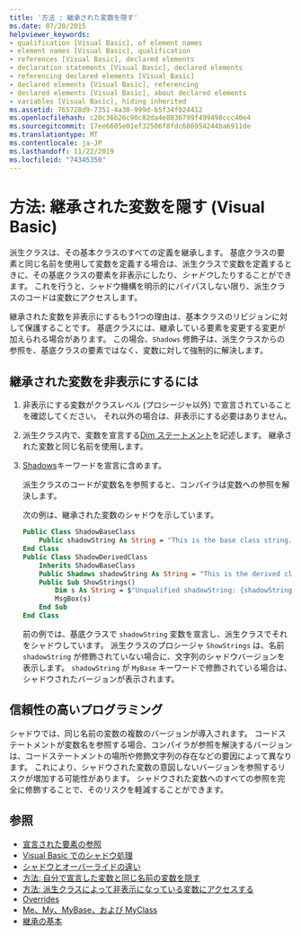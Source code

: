 ```yaml
---
title: '方法 : 継承された変数を隠す'
ms.date: 07/20/2015
helpviewer_keywords:
- qualification [Visual Basic], of element names
- element names [Visual Basic], qualification
- references [Visual Basic], declared elements
- declaration statements [Visual Basic], declared elements
- referencing declared elements [Visual Basic]
- declared elements [Visual Basic], referencing
- declared elements [Visual Basic], about declared elements
- variables [Visual Basic], hiding inherited
ms.assetid: 765728d9-7351-4a30-999d-b5f34f024412
ms.openlocfilehash: c20c36b26c90c82da4e8836799f499498ccc40e4
ms.sourcegitcommit: 17ee6605e01ef32506f8fdc686954244ba6911de
ms.translationtype: MT
ms.contentlocale: ja-JP
ms.lasthandoff: 11/22/2019
ms.locfileid: "74345350"
---
```

# <a name="how-to-hide-an-inherited-variable-visual-basic"></a>方法: 継承された変数を隠す (Visual Basic)

派生クラスは、その基本クラスのすべての定義を継承します。 基底クラスの要素と同じ名前を使用して変数を定義する場合は、派生クラスで変数を定義するときに、その基底クラスの要素を非表示にしたり、*シャドウ*したりすることができます。 これを行うと、シャドウ機構を明示的にバイパスしない限り、派生クラスのコードは変数にアクセスします。

継承された変数を非表示にするもう1つの理由は、基本クラスのリビジョンに対して保護することです。 基底クラスには、継承している要素を変更する変更が加えられる場合があります。 この場合、`Shadows` 修飾子は、派生クラスからの参照を、基底クラスの要素ではなく、変数に対して強制的に解決します。

## <a name="to-hide-an-inherited-variable"></a>継承された変数を非表示にするには

1. 非表示にする変数がクラスレベル (プロシージャ以外) で宣言されていることを確認してください。 それ以外の場合は、非表示にする必要はありません。
  
2. 派生クラス内で、変数を宣言する[Dim ステートメント](../../../language-reference/statements/dim-statement.md)を記述します。 継承された変数と同じ名前を使用します。

3. [Shadows](../../../language-reference/modifiers/shadows.md)キーワードを宣言に含めます。

     派生クラスのコードが変数名を参照すると、コンパイラは変数への参照を解決します。

     次の例は、継承された変数のシャドウを示しています。
  
    ```vb  
    Public Class ShadowBaseClass  
        Public shadowString As String = "This is the base class string."  
    End Class  
    Public Class ShadowDerivedClass  
        Inherits ShadowBaseClass  
        Public Shadows shadowString As String = "This is the derived class string."  
        Public Sub ShowStrings()  
            Dim s As String = $"Unqualified shadowString: {shadowString}{vbCrLf}MyBase.shadowString: {MyBase.shadowString}"
            MsgBox(s)  
        End Sub  
    End Class  
    ```  
  
     前の例では、基底クラスで `shadowString` 変数を宣言し、派生クラスでそれをシャドウしています。 派生クラスのプロシージャ `ShowStrings` は、名前 `shadowString` が修飾されていない場合に、文字列のシャドウバージョンを表示します。 `shadowString` が `MyBase` キーワードで修飾されている場合は、シャドウされたバージョンが表示されます。  
  
## <a name="robust-programming"></a>信頼性の高いプログラミング

シャドウでは、同じ名前の変数の複数のバージョンが導入されます。 コードステートメントが変数名を参照する場合、コンパイラが参照を解決するバージョンは、コードステートメントの場所や修飾文字列の存在などの要因によって異なります。 これにより、シャドウされた変数の意図しないバージョンを参照するリスクが増加する可能性があります。 シャドウされた変数へのすべての参照を完全に修飾することで、そのリスクを軽減することができます。

## <a name="see-also"></a>参照

- [宣言された要素の参照](references-to-declared-elements.md)
- [Visual Basic でのシャドウ処理](shadowing.md)
- [シャドウとオーバーライドの違い](differences-between-shadowing-and-overriding.md)
- [方法: 自分で宣言した変数と同じ名前の変数を隠す](how-to-hide-a-variable-with-the-same-name-as-your-variable.md)
- [方法: 派生クラスによって非表示になっている変数にアクセスする](how-to-access-a-variable-hidden-by-a-derived-class.md)
- [Overrides](../../../../visual-basic/language-reference/modifiers/overrides.md)
- [Me、My、MyBase、および MyClass](../../program-structure/me-my-mybase-and-myclass.md)
- [継承の基本](../objects-and-classes/inheritance-basics.md)
